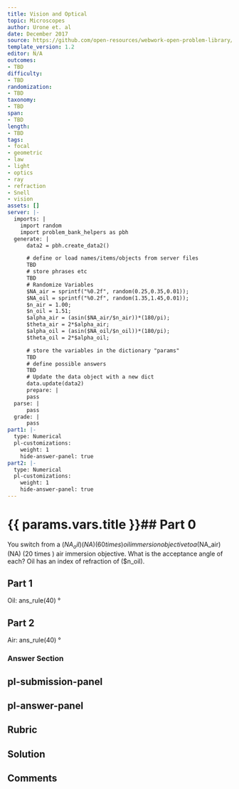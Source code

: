 ```yaml
---
title: Vision and Optical
topic: Microscopes
author: Urone et. al
date: December 2017
source: https://github.com/open-resources/webwork-open-problem-library/tree/master/Contrib/BrockPhysics/College_Physics_Urone/26.Vision_and_Optical/26-04.Microscopes/NU_U17_26_04_004.pg
template_version: 1.2
editor: N/A
outcomes:
- TBD
difficulty:
- TBD
randomization:
- TBD
taxonomy:
- TBD
span:
- TBD
length:
- TBD
tags:
- focal
- geometric
- law
- light
- optics
- ray
- refraction
- Snell
- vision
assets: []
server: |-
  imports: |
    import random
    import problem_bank_helpers as pbh
  generate: |
      data2 = pbh.create_data2()

      # define or load names/items/objects from server files
      TBD
      # store phrases etc
      TBD
      # Randomize Variables
      $NA_air = sprintf("%0.2f", random(0.25,0.35,0.01));
      $NA_oil = sprintf("%0.2f", random(1.35,1.45,0.01));
      $n_air = 1.00;
      $n_oil = 1.51;
      $alpha_air = (asin($NA_air/$n_air))*(180/pi);
      $theta_air = 2*$alpha_air;
      $alpha_oil = (asin($NA_oil/$n_oil))*(180/pi);
      $theta_oil = 2*$alpha_oil;

      # store the variables in the dictionary "params"
      TBD
      # define possible answers
      TBD
      # Update the data object with a new dict
      data.update(data2)
      prepare: |
      pass
  parse: |
      pass
  grade: |
      pass
part1: |-
  type: Numerical
  pl-customizations:
    weight: 1
    hide-answer-panel: true
part2: |-
  type: Numerical
  pl-customizations:
    weight: 1
    hide-answer-panel: true
---
```


# {{ params.vars.title }}## Part 0 
You switch from a ($NA_oil)(NA) (60 times) oil immersion objective to a ($NA_air)(NA) (20 times ) air immersion objective. What is the acceptance angle of each? Oil has an index of refraction of ($n_oil). 
## Part 1 
Oil: ans_rule(40) &#176; 
## Part 2 
Air: ans_rule(40) &#176; 


### Answer Section 


## pl-submission-panel 


## pl-answer-panel 


## Rubric 


## Solution 


## Comments 


